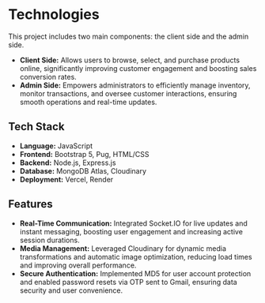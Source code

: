 <!DOCTYPE html>
<html lang="en">
<head>
    <meta charset="UTF-8">
    <meta name="viewport" content="width=device-width, initial-scale=1.0">
</head>
<body>
    <h1>Technologies</h1>
    <p>
        This project includes two main components: the client side and the admin side.
    </p>
    <ul>
        <li>
            <strong>Client Side:</strong> Allows users to browse, select, and purchase products online, significantly improving customer engagement and boosting sales conversion rates.
        </li>
        <li>
            <strong>Admin Side:</strong> Empowers administrators to efficiently manage inventory, monitor transactions, and oversee customer interactions, ensuring smooth operations and real-time updates.
        </li>
    </ul>
    <h2>Tech Stack</h2>
    <ul>
        <li><strong>Language:</strong> JavaScript</li>
        <li><strong>Frontend:</strong> Bootstrap 5, Pug, HTML/CSS</li>
        <li><strong>Backend:</strong> Node.js, Express.js</li>
        <li><strong>Database:</strong> MongoDB Atlas, Cloudinary</li>
        <li><strong>Deployment:</strong> Vercel, Render</li>
    </ul>
    <h2>Features</h2>
    <ul>
        <li><strong>Real-Time Communication:</strong> Integrated Socket.IO for live updates and instant messaging, boosting user engagement and increasing active session durations.</li>
        <li><strong>Media Management:</strong> Leveraged Cloudinary for dynamic media transformations and automatic image optimization, reducing load times and improving overall performance.</li>
        <li><strong>Secure Authentication:</strong> Implemented MD5 for user account protection and enabled password resets via OTP sent to Gmail, ensuring data security and user convenience.</li>
    </ul>
</body>
</html>
